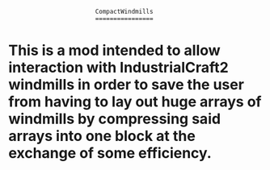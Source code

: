                             CompactWindmills
                            ================
This is a mod intended to allow interaction with IndustrialCraft2 windmills
in order to save the user from having to lay out huge arrays of windmills by
compressing said arrays into one block at the exchange of some efficiency.
============================================================================
